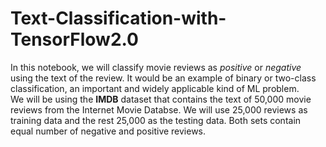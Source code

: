 # Text-Classification-with-TensorFlow2.0
In this notebook, we will classify movie reviews as *positive* or *negative* using the text of the review. It would be an example of binary or two-class classification, an important and widely applicable kind of ML problem. <br>
We will be using the **IMDB** dataset that contains the text of 50,000 movie reviews from the Internet Movie Databse. We will use 25,000 reviews as training data and the rest 25,000 as the testing data. Both sets contain equal number of negative and positive reviews.
